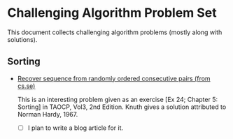 # Challenging Algorithm Problem Set

This document collects challenging algorithm problems (mostly along with solutions).

## Sorting

- [Recover sequence from randomly ordered consecutive pairs (from cs.se)](http://cs.stackexchange.com/q/52428/4911)

  This is an interesting problem given as an exercise [Ex 24; Chapter 5: Sorting] in TAOCP, Vol3, 2nd Edition. 
  Knuth gives a solution attributed to Norman Hardy, 1967. 
  - [ ] I plan to write a blog article for it.
